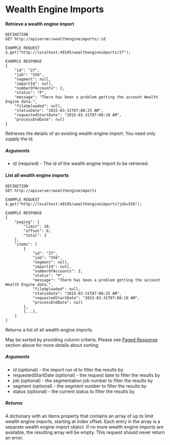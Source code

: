 # Wealth Engine Imports

#### Retrieve a wealth engine import

```
DEFINITION
GET http://apiserver/wealthengineimports/:id

EXAMPLE REQUEST
$.get("http://localhost:49195/wealthengineimports/27");

EXAMPLE RESPONSE
{
    "id": "27",
    "job": "556",
    "segment": null,
    "importId": null,
    "numberOfAccounts": 2,
    "status": "P",
    "message": "There has been a problem getting the account Wealth Engine data.",
    "fileUploaded": null,
    "statusDate": "2015-03-31T07:08:25 AM",
    "requestedStartDate": "2015-03-31T07:08:10 AM",
    "processEndDate": null
}

```

Retrieves the details of an existing wealth engine import. You need only supply the id.

##### Arguments

* id (required) - The id of the wealth engine import to be retrieved.

#### List all wealth engine imports

```
DEFINITION
GET http://apiserver/wealthengineimports

EXAMPLE REQUEST
$.get("http://localhost:49195/wealthengineimports?job=556");

EXAMPLE RESPONSE
{
    "paging": {
        "limit": 10,
        "offset": 0,
        "total": 3
    },
    "items": [
        {
            "id": "27",
            "job": "556",
            "segment": null,
            "importId": null,
            "numberOfAccounts": 2,
            "status": "P",
            "message": "There has been a problem getting the account Wealth Engine data.",
            "fileUploaded": null,
            "statusDate": "2015-03-31T07:08:25 AM",
            "requestedStartDate": "2015-03-31T07:08:10 AM",
            "processEndDate": null
        },
        {...},
    ]
}

```

Returns a list of all wealth engine imports.

May be sorted by providing column criteria. Please see [Paged Response](#paged-response) section above for more details about sorting.

##### Arguments

* id (optional) - the import run id to filter the results by
* requestedStartDate (optional) - the request date to filter the results by
* job (optional) - the segmentation job number to filter the results by
* segment (optional) - the segment number to filter the results by
* status (optional) - the current status to filter the results by

##### Returns

A dictionary with an items property that contains an array of up to limit wealth engine imports, starting at index offset. Each entry in the array is a separate wealth engine import object. If no more wealth engine imports are available, the resulting array will be empty. This request should never return an error.